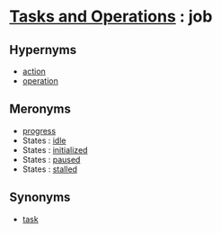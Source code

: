# [Tasks and Operations][1] : job

## Hypernyms

  - [action](action.md)
  - [operation](operation.md)

## Meronyms

  - [progress](progress.md)
  - States : [idle](../../States/idle.md)
  - States : [initialized](../../States/initialized.md)
  - States : [paused](../../States/paused.md)
  - States : [stalled](../../States/stalled.md)

## Synonyms

  - [task](task.md)

[1]: README.md
